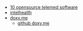 - [10 opensource telemed software](https://www.goodfirms.co/blog/the-best-10-free-and-open-source-telemedicine-software)
- [intelhealth](https://github.com/Intelehealth)
- [doxy.me](https://doxy.me/)
    - [github doxy.me](https://github.com/doxyme)
